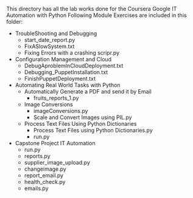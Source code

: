 This directory has all the lab works done for the Coursera Google IT Automation with Python
Following Module Exercises are included in this folder:
- TroubleShooting and Debugging
   - start_date_report.py
   - FixASlowSystem.txt
   - Fixing Errors with a crashing scripr.py
- Configuration Management and Cloud
   - DebugAproblemInCloudDeployment.txt
   - Debugging_PuppetInstallation.txt
   - FinishPuppetDeployment.txt
- Automating Real World Tasks with Python
  - Automatically Generate a PDF and send it by Email
      - fruits_reports_1.py
  - Image Conversions
      - imageConversions.py
      - Scale and Convert Images using PIL.py
  - Process Text Files Using Python Dictionaries
      - Process Text Files using Python Dictionaries.py
      - run.py
- Capstone Project IT Automation
  - run.py
  - reports.py
  - supplier_image_upload.py
  - changeimage.py
  - report_email.py
  - health_check.py
  - emails.py
  
